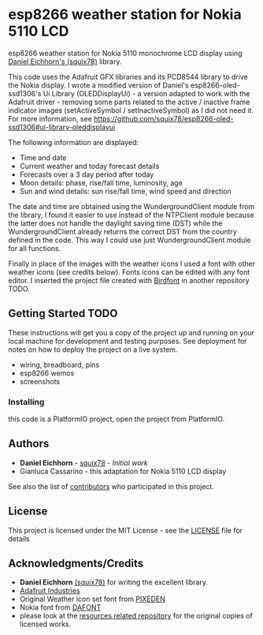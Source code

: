 # esp8266 weather station for Nokia 5110 LCD

esp8266 weather station for Nokia 5110 monochrome LCD display using <a href="https://github.com/squix78/esp8266-weather-station">Daniel Eichhorn's (squix78)</a> library.

This code uses the Adafruit GFX libraries and its PCD8544 library to drive the Nokia display.
I wrote a modified version of Daniel's esp8266-oled-ssd1306's Ui Library (OLEDDisplayUi) - a version adapted to work with the Adafruit driver - removing some parts related to the active / inactive frame indicator images (setActiveSymbol / setInactiveSymbol) as I did not need it.
For more information, see https://github.com/squix78/esp8266-oled-ssd1306#ui-library-oleddisplayui

The following information are displayed:

* Time and date
* Current weather and today forecast details
* Forecasts over a 3 day period after today
* Moon details: phase, rise/fall time, luminosity, age
* Sun and wind details: sun rise/fall time, wind speed and direction

The date and time are obtained using the WundergroundClient module from the library, I found it easier to use instead of the NTPClient module because the latter does not handle the daylight saving time (DST) while the WundergroundClient already returns the correct DST from the country defined in the code. This way I could use just WundergroundClient module for all functions.

Finally in place of the images with the weather icons I used a font with other weather icons (see credits below). Fonts icons can be edited with any font editor. I inserted the project file created with [Birdfont](https://birdfont.org/) in another repository TODO.



## Getting Started TODO

These instructions will get you a copy of the project up and running on your local machine for development and testing purposes. See deployment for notes on how to deploy the project on a live system.
* wiring, breadboard, pins
* esp8266 wemos
* screenshots

### Installing

this code is a PlatformIO project, open the project from PlatformIO.


## Authors

* **Daniel Eichhorn** - [squix78](https://github.com/squix78) - *Initial work*
* Gianluca Cassarino - this adaptation for Nokia 5110 LCD display

See also the list of [contributors](https://github.com/gcassarino/esp8266-weather-station-nokia5110/contributors) who participated in this project.

## License

This project is licensed under the MIT License - see the [LICENSE](LICENSE) file for details

## Acknowledgments/Credits

* **Daniel Eichhorn** [(squix78)](https://github.com/squix78) for writing the excellent library.
* [Adafruit Industries](https://www.adafruit.com/)
* Original Weather icon set font from [PIXEDEN](https://www.pixeden.com/icon-fonts/the-icons-font-set-weather)
* Nokia font from [DAFONT](https://www.dafont.com/nokia-cellphone.font)
* please look at the [resources related repository](https://github.com/gcassarino/weather-station-nokia5110-resources) for the original copies of licensed works.
